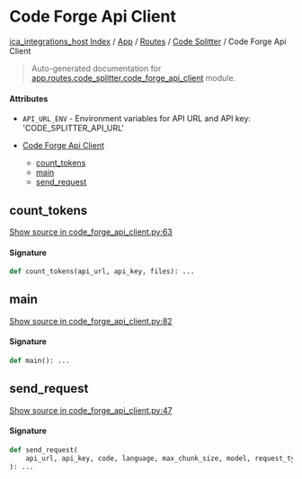 # Code Forge Api Client

[ica_integrations_host Index](../../../README.md#ica_integrations_host-index) / [App](../../index.md#app) / [Routes](../index.md#routes) / [Code Splitter](./index.md#code-splitter) / Code Forge Api Client

> Auto-generated documentation for [app.routes.code_splitter.code_forge_api_client](https://github.ibm.com/destiny/ica_integrations_host/blob/main/app/routes/code_splitter/code_forge_api_client.py) module.

#### Attributes

- `API_URL_ENV` - Environment variables for API URL and API key: 'CODE_SPLITTER_API_URL'


- [Code Forge Api Client](#code-forge-api-client)
  - [count_tokens](#count_tokens)
  - [main](#main)
  - [send_request](#send_request)

## count_tokens

[Show source in code_forge_api_client.py:63](https://github.ibm.com/destiny/ica_integrations_host/blob/main/app/routes/code_splitter/code_forge_api_client.py#L63)

#### Signature

```python
def count_tokens(api_url, api_key, files): ...
```



## main

[Show source in code_forge_api_client.py:82](https://github.ibm.com/destiny/ica_integrations_host/blob/main/app/routes/code_splitter/code_forge_api_client.py#L82)

#### Signature

```python
def main(): ...
```



## send_request

[Show source in code_forge_api_client.py:47](https://github.ibm.com/destiny/ica_integrations_host/blob/main/app/routes/code_splitter/code_forge_api_client.py#L47)

#### Signature

```python
def send_request(
    api_url, api_key, code, language, max_chunk_size, model, request_type
): ...
```
